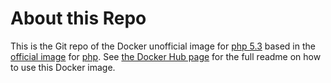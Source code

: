 # About this Repo

This is the Git repo of the Docker unofficial image for [php 5.3](https://hub.docker.com/r/morrizon/php-5.3-fpm-debian/) based in the [official image](https://docs.docker.com/docker-hub/official_repos/) for [php](https://registry.hub.docker.com/_/php/). See [the Docker Hub page](https://hub.docker.com/r/morrizon/php-5.3-fpm-debian/) for the full readme on how to use this Docker image.
